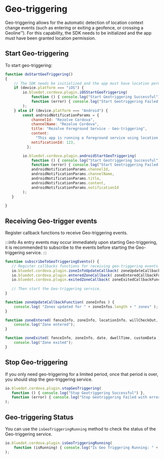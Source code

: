 Geo-triggering
========================

Geo-triggering allows for the automatic detection of location context change events (such as entering or exiting a geofence, or crossing a Geoline™). For this capability, the SDK needs to be initialized and the app must have been granted location permission.

Start Geo-triggering
--------------------

To start geo-triggering:
```js
function doStartGeoTriggering() 
{
    // The SDK needs be initialized and the app must have location permissions.
    if (device.platform === "iOS") {
        io.bluedot.cordova.plugin.iOSStartGeoTriggering(
            function () { console.log("Start Geotriggering Successful") },
            function (error) { console.log("Start Geotriggering Failed with error: " + error) }
        );
    } else if (device.platform === "Android") {
        const androidNotificationParams = {
            channelId: "Rezolve Cordova",
            channelName: "Rezolve Cordova",
            title: "Rezolve Foreground Service - Geo-triggering",
            content:
              "This app is running a foreground service using location services",
            notificationId: 123,
          };

        io.bluedot.cordova.plugin.androidStartGeoTriggering(
            function () { console.log("Start Geotriggering Successful") },
            function (error) { console.log("Start Geotriggering Failed with error: " + error) },
            androidNotificationParams.channelId,
            androidNotificationParams.channelName,
            androidNotificationParams.title,
            androidNotificationParams.content,
            androidNotificationParams.notificationId
        );
   }
    
}
```
Receiving Geo-trigger events
----------------------------

Register callback functions to receive Geo-triggering events.

:::info
As entry events may occur immediately upon starting Geo-triggering, it is recommended to subscribe to the events before starting the Geo-triggering service.
:::

```js
function subscribeToGeoTriggeringEvents() {
   // Register callbacks functions for receiving geo-triggering events
   io.bluedot.cordova.plugin.zoneInfoUpdateCallback( zoneUpdateCallbackFunction );
   io.bluedot.cordova.plugin.enteredZoneCallback( zoneEnteredCallbackFunction );
   io.bluedot.cordova.plugin.exitedZoneCallback( zoneExitedCallbackFunction );
 
   // Then start the Geo-triggering service.
}

function zoneUpdateCallbackFunction( zoneInfos ) {
    console.log( "Zones updated for " + zoneInfos.length + " zones" );
}

function zoneEntered( fenceInfo, zoneInfo, locationInfo, willCheckOut, customData ) {
    console.log("Zone entered");
}

function zoneExited( fenceInfo, zoneInfo, date, dwellTime, customData ) {
    console.log("Zone exited");
}
```

Stop Geo-triggering
-------------------

If you only need geo-triggering for a limited period, once that period is over, you should stop the geo-triggering service.

```js
io.bluedot.cordova.plugin.stopGeoTriggering(
   function () { console.log("Stop Geotriggering Successful") },
   function (error) { console.log("Stop Geotriggering Failed with error: " + error) }
);
```

Geo-triggering Status
---------------------

You can use the `isGeoTriggeringRunning` method to check the status of the Geo-triggering service.
```js
io.bluedot.cordova.plugin.isGeoTriggeringRunning(
    function (isRunning) { console.log("Is Geo Triggering Running: " + isRunning) }
);
```